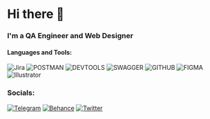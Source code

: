 # Hi there 👋
### I'm a QA Engineer and Web Designer



#### Languages and Tools:
![Jira](https://img.shields.io/badge/-Jira-090909?style=for-the-badge&logo=jira&logoColor=47C5FB)
![POSTMAN](https://img.shields.io/badge/-POSTMAN-090909?style=for-the-badge&logo=postman&logoColor=#FF6C37)
![DEVTOOLS](https://img.shields.io/badge/-DEVTOOLS-090909?style=for-the-badge&logo=googlechrome&logoColor=#4285F4)
![SWAGGER](https://img.shields.io/badge/-SWAGGER-090909?style=for-the-badge&logo=swagger&logoColor=#85EA2D)
![GITHUB](https://img.shields.io/badge/-GitHub-090909?style=for-the-badge&logo=GitHub&logoColor=#181717)
![FIGMA](https://img.shields.io/badge/-FIGMA-090909?style=for-the-badge&logo=figma&logoColor=#F24E1E)
![Illustrator](https://img.shields.io/badge/-ILLUSTRATOR-090909?style=for-the-badge&logo=adobe&logoColor=6296CC)

### Socials:
[![Telegram](https://img.shields.io/badge/-Telegram-090909?style=for-the-badge&logo=telegram&logoColor=27A0D9)](https://t.me/t.me/shdsofficial)
[![Behance](https://img.shields.io/badge/-Behance-090909?style=for-the-badge&logo=telegram&logoColor=#1769FF)](https://www.behance.net/dmitrySHDS)
[![Twitter](https://img.shields.io/badge/-Twitter-090909?style=for-the-badge&logo=x&logoColor=#000000)](https://twitter.com/shpotads)

